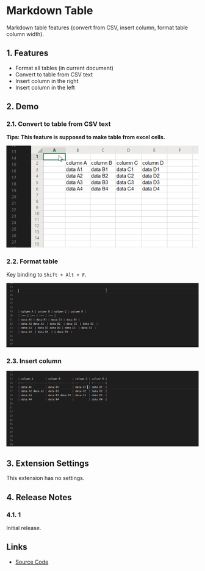 # Markdown Table

Markdown table features (convert from CSV, insert column, format table column width).

## 1. Features

- Format all tables (in current document)
- Convert to table from CSV text
- Insert column in the right
- Insert column in the left

## 2. Demo

### 2.1. Convert to table from CSV text

**Tips: This feature is supposed to make table from excel cells.**

![convert](images/table_from_excel.gif)

### 2.2. Format table

Key binding to `Shift + Alt + F`.

![formattable](images/format_table.gif)

### 2.3. Insert column

![insert](images/insert.gif)

## 3. Extension Settings

This extension has no settings.

## 4. Release Notes

### 4.1. 1

Initial release.

## Links

- [Source Code](https://github.com/takumisoft68/vscode-markdown-table)
